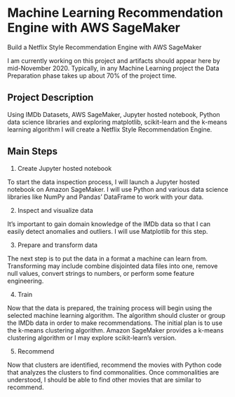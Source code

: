 # Machine Learning Recommendation Engine with AWS SageMaker
Build a Netflix Style Recommendation Engine with AWS SageMaker

I am currently working on this project and artifacts should appear here by mid-November 2020.  Typically, in any Machine Learning project the Data Preparation phase takes up about 70% of the project time.

Project Description
-------------------
Using IMDb Datasets, AWS SageMaker, Jupyter hosted notebook, Python data science libraries and exploring matplotlib, scikit-learn and the k-means learning algorithm I will create a Netflix Style Recommendation Engine.

Main Steps
----------
1. Create Jupyter hosted notebook

To start the data inspection process, I will launch a Jupyter hosted notebook on Amazon SageMaker. I will use Python and various data science libraries like NumPy and Pandas’ DataFrame to work with your data.

2. Inspect and visualize data

It’s important to gain domain knowledge of the IMDb data so that I can easily detect anomalies and outliers. I will use Matplotlib for this step.

3. Prepare and transform data

The next step is to put the data in a format a machine can learn from. Transforming may include combine disjointed data files into one, remove null values, convert strings to numbers, or perform some feature engineering.

4. Train

Now that the data is prepared, the training process will begin using the selected machine learning algorithm. The algorithm should cluster or group the IMDb data in order to make recommendations. The initial plan is to use the k-means clustering algorithm. Amazon SageMaker provides a k-means clustering algorithm or I may explore scikit-learn’s version.

5. Recommend

Now that clusters are identified, recommend the movies with Python code that analyzes the clusters to find commonalities. Once commonalities are understood, I should be able to find other movies that are similar to recommend.


